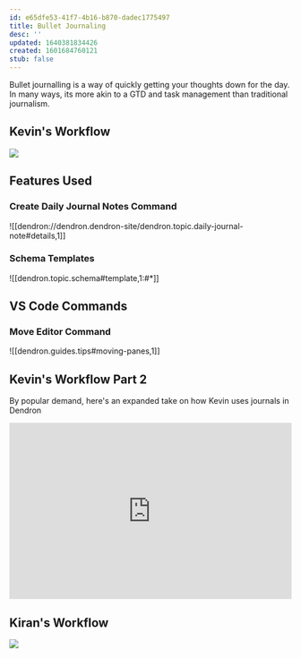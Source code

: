 ```yaml
---
id: e65dfe53-41f7-4b16-b870-dadec1775497
title: Bullet Journaling
desc: ''
updated: 1640381834426
created: 1601684760121
stub: false
---
```

Bullet journalling is a way of quickly getting your thoughts down for the day. In many ways, its more akin to a GTD and task management than traditional journalism. 

## Kevin's Workflow

<a href="https://www.loom.com/share/d710f69972f8418eb0fdb029e19c3b02"> 
<img style="" src="https://cdn.loom.com/sessions/thumbnails/d710f69972f8418eb0fdb029e19c3b02-with-play.gif"> </a>

## Features Used

### Create Daily Journal Notes Command

![[dendron://dendron.dendron-site/dendron.topic.daily-journal-note#details,1]]

### Schema Templates

![[dendron.topic.schema#template,1:#*]]

## VS Code Commands

### Move Editor Command

![[dendron.guides.tips#moving-panes,1]]

## Kevin's Workflow Part 2

By popular demand, here's an expanded take on how Kevin uses journals in Dendron

<div style="position: relative; padding-bottom: 62.5%; height: 0;"><iframe src="https://www.loom.com/embed/e544f84381784a2188a57dc657f72017" frameborder="0" webkitallowfullscreen mozallowfullscreen allowfullscreen style="position: absolute; top: 0; left: 0; width: 100%; height: 100%;"></iframe></div>

## Kiran's Workflow

<a href="https://www.loom.com/share/de5863520ba84b04a1980ddd317be9a8">
<img style="" src="https://cdn.loom.com/sessions/thumbnails/de5863520ba84b04a1980ddd317be9a8-with-play.gif"> </a>
